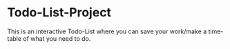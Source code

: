 # Todo-List-Project
This is an interactive Todo-List where you can save your work/make a time-table of what you need to do.
